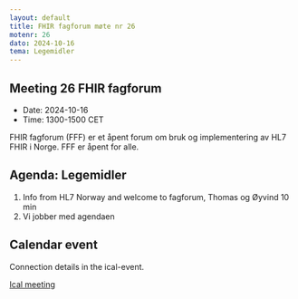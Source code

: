 ```yaml
---
layout: default
title: FHIR fagforum møte nr 26
motenr: 26
dato: 2024-10-16
tema: Legemidler
---
```


## Meeting 26 FHIR fagforum

* Date: 2024-10-16  
* Time: 1300-1500 CET

FHIR fagforum (FFF) er et åpent forum om bruk og implementering av HL7 FHIR i Norge. FFF er åpent for alle.

## Agenda: Legemidler

1. Info from HL7 Norway and welcome to fagforum, Thomas og Øyvind 10 min
2. Vi jobber med agendaen

## Calendar event

Connection details in the ical-event.

[Ical meeting](ical/FHIR%20fagforum%20%2326.ics)
